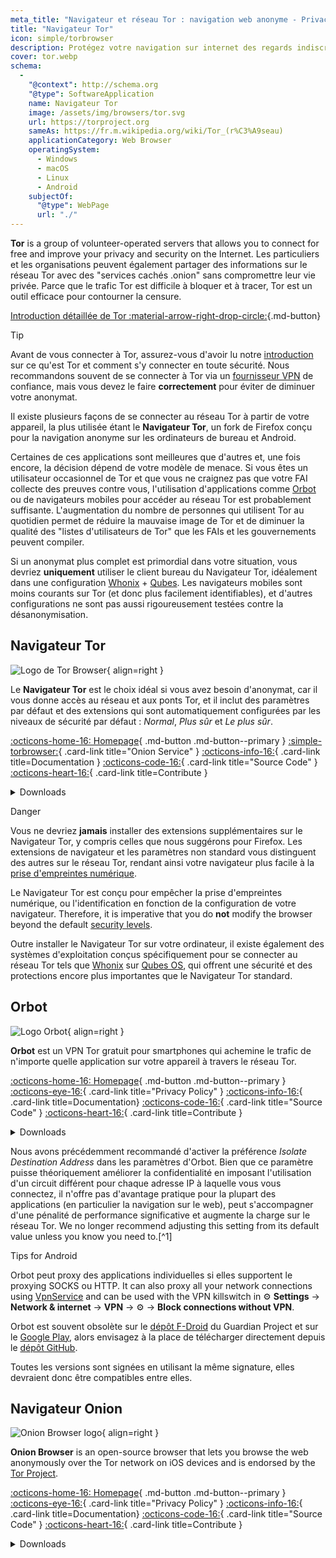 ```yaml
---
meta_title: "Navigateur et réseau Tor : navigation web anonyme - Privacy Guides"
title: "Navigateur Tor"
icon: simple/torbrowser
description: Protégez votre navigation sur internet des regards indiscrets en utilisant le réseau Tor, un réseau sécurisé qui contourne la censure.
cover: tor.webp
schema:
  - 
    "@context": http://schema.org
    "@type": SoftwareApplication
    name: Navigateur Tor
    image: /assets/img/browsers/tor.svg
    url: https://torproject.org
    sameAs: https://fr.m.wikipedia.org/wiki/Tor_(r%C3%A9seau)
    applicationCategory: Web Browser
    operatingSystem:
      - Windows
      - macOS
      - Linux
      - Android
    subjectOf:
      "@type": WebPage
      url: "./"
---
```


**Tor** is a group of volunteer-operated servers that allows you to connect for free and improve your privacy and security on the Internet. Les particuliers et les organisations peuvent également partager des informations sur le réseau Tor avec des "services cachés .onion" sans compromettre leur vie privée. Parce que le trafic Tor est difficile à bloquer et à tracer, Tor est un outil efficace pour contourner la censure.

[Introduction détaillée de Tor :material-arrow-right-drop-circle:](advanced/tor-overview.md ""){.md-button}

<div class="admonition tip" markdown>
<p class="admonition-title">Tip</p>

Avant de vous connecter à Tor, assurez-vous d'avoir lu notre [introduction](advanced/tor-overview.md) sur ce qu'est Tor et comment s'y connecter en toute sécurité. Nous recommandons souvent de se connecter à Tor via un [fournisseur VPN](vpn.md) de confiance, mais vous devez le faire **correctement** pour éviter de diminuer votre anonymat.

</div>

Il existe plusieurs façons de se connecter au réseau Tor à partir de votre appareil, la plus utilisée étant le **Navigateur Tor**, un fork de Firefox conçu pour la navigation anonyme sur les ordinateurs de bureau et Android.

Certaines de ces applications sont meilleures que d'autres et, une fois encore, la décision dépend de votre modèle de menace. Si vous êtes un utilisateur occasionnel de Tor et que vous ne craignez pas que votre FAI collecte des preuves contre vous, l'utilisation d'applications comme [Orbot](#orbot) ou de navigateurs mobiles pour accéder au réseau Tor est probablement suffisante. L'augmentation du nombre de personnes qui utilisent Tor au quotidien permet de réduire la mauvaise image de Tor et de diminuer la qualité des "listes d'utilisateurs de Tor" que les FAIs et les gouvernements peuvent compiler.

Si un anonymat plus complet est primordial dans votre situation, vous devriez **uniquement** utiliser le client bureau du Navigateur Tor, idéalement dans une configuration [Whonix](desktop.md#whonix) + [Qubes](desktop.md#qubes-os). Les navigateurs mobiles sont moins courants sur Tor (et donc plus facilement identifiables), et d'autres configurations ne sont pas aussi rigoureusement testées contre la désanonymisation.

## Navigateur Tor

<div class="admonition recommendation" markdown>

![Logo de Tor Browser](assets/img/browsers/tor.svg){ align=right }

Le **Navigateur Tor** est le choix idéal si vous avez besoin d'anonymat, car il vous donne accès au réseau et aux ponts Tor, et il inclut des paramètres par défaut et des extensions qui sont automatiquement configurées par les niveaux de sécurité par défaut : *Normal*, *Plus sûr* et *Le plus sûr*.

[:octicons-home-16: Homepage](https://torproject.org){ .md-button .md-button--primary }
[:simple-torbrowser:](http://2gzyxa5ihm7nsggfxnu52rck2vv4rvmdlkiu3zzui5du4xyclen53wid.onion){ .card-link title="Onion Service" }
[:octicons-info-16:](https://tb-manual.torproject.org){ .card-link title=Documentation }
[:octicons-code-16:](https://gitlab.torproject.org/tpo/applications/tor-browser){ .card-link title="Source Code" }
[:octicons-heart-16:](https://donate.torproject.org){ .card-link title=Contribute }

<details class="downloads" markdown>
<summary>Downloads</summary>

- [:simple-googleplay: Google Play](https://play.google.com/store/apps/details?id=org.torproject.torbrowser)
- [:simple-android: Android](https://torproject.org/download/#android)
- [:simple-windows11: Windows](https://torproject.org/download)
- [:simple-apple: macOS](https://torproject.org/download)
- [:simple-linux: Linux](https://torproject.org/download)

</details>

</div>

<div class="admonition danger" markdown>
<p class="admonition-title">Danger</p>

Vous ne devriez **jamais** installer des extensions supplémentaires sur le Navigateur Tor, y compris celles que nous suggérons pour Firefox. Les extensions de navigateur et les paramètres non standard vous distinguent des autres sur le réseau Tor, rendant ainsi votre navigateur plus facile à la [prise d'empreintes numérique](https://support.torproject.org/fr/glossary/browser-fingerprinting/).

</div>

Le Navigateur Tor est conçu pour empêcher la prise d'empreintes numérique, ou l'identification en fonction de la configuration de votre navigateur. Therefore, it is imperative that you do **not** modify the browser beyond the default [security levels](https://tb-manual.torproject.org/security-settings).

Outre installer le Navigateur Tor sur votre ordinateur, il existe également des systèmes d'exploitation conçus spécifiquement pour se connecter au réseau Tor tels que [Whonix](desktop.md#whonix) sur [Qubes OS](desktop.md#qubes-os), qui offrent une sécurité et des protections encore plus importantes que le Navigateur Tor standard.

## Orbot

<div class="admonition recommendation" markdown>

![Logo Orbot](assets/img/self-contained-networks/orbot.svg){ align=right }

**Orbot** est un VPN Tor gratuit pour smartphones qui achemine le trafic de n'importe quelle application sur votre appareil à travers le réseau Tor.

[:octicons-home-16: Homepage](https://orbot.app){ .md-button .md-button--primary }
[:octicons-eye-16:](https://orbot.app/privacy-policy){ .card-link title="Privacy Policy" }
[:octicons-info-16:](https://orbot.app/faqs){ .card-link title=Documentation}
[:octicons-code-16:](https://orbot.app/code){ .card-link title="Source Code" }
[:octicons-heart-16:](https://orbot.app/donate){ .card-link title=Contribute }

<details class="downloads" markdown>
<summary>Downloads</summary>

- [:simple-googleplay: Google Play](https://play.google.com/store/apps/details?id=org.torproject.android)
- [:simple-appstore: App Store](https://apps.apple.com/app/id1609461599)
- [:simple-github: GitHub](https://github.com/guardianproject/orbot/releases)

</details>

</div>

Nous avons précédemment recommandé d'activer la préférence *Isolate Destination Address* dans les paramètres d'Orbot. Bien que ce paramètre puisse théoriquement améliorer la confidentialité en imposant l'utilisation d'un circuit différent pour chaque adresse IP à laquelle vous vous connectez, il n'offre pas d'avantage pratique pour la plupart des applications (en particulier la navigation sur le web), peut s'accompagner d'une pénalité de performance significative et augmente la charge sur le réseau Tor. We no longer recommend adjusting this setting from its default value unless you know you need to.[^1]

<div class="admonition tip" markdown>
<p class="admonition-title">Tips for Android</p>

Orbot peut proxy des applications individuelles si elles supportent le proxying SOCKS ou HTTP. It can also proxy all your network connections using [VpnService](https://developer.android.com/reference/android/net/VpnService) and can be used with the VPN killswitch in :gear: **Settings** → **Network & internet** → **VPN** → :gear: → **Block connections without VPN**.

Orbot est souvent obsolète sur le [dépôt F-Droid](https://guardianproject.info/fdroid) du Guardian Project et sur le [Google Play](https://play.google.com/store/apps/details?id=org.torproject.android), alors envisagez à la place de télécharger directement depuis le [dépôt GitHub](https://github.com/guardianproject/orbot/releases).

Toutes les versions sont signées en utilisant la même signature, elles devraient donc être compatibles entre elles.

</div>

## Navigateur Onion

<div class="admonition recommendation" markdown>

![Onion Browser logo](assets/img/self-contained-networks/onion_browser.svg){ align=right }

**Onion Browser** is an open-source browser that lets you browse the web anonymously over the Tor network on iOS devices and is endorsed by the [Tor Project](https://support.torproject.org/glossary/onion-browser).

[:octicons-home-16: Homepage](https://onionbrowser.com){ .md-button .md-button--primary }
[:octicons-eye-16:](https://onionbrowser.com/privacy-policy){ .card-link title="Privacy Policy" }
[:octicons-info-16:](https://onionbrowser.com/faqs){ .card-link title=Documentation}
[:octicons-code-16:](https://github.com/OnionBrowser/OnionBrowser){ .card-link title="Source Code" }
[:octicons-heart-16:](https://onionbrowser.com/donate){ .card-link title=Contribute }

<details class="downloads" markdown>
<summary>Downloads</summary>

- [:simple-appstore: App Store](https://apps.apple.com/app/id519296448)

</details>

</div>
